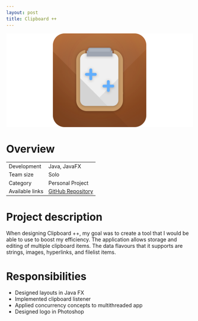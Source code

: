 ```yaml
---
layout: post
title: Clipboard ++
---
```

<img src="/images/fulls/clipboard-cover.png" class="fit image">

<h1>Overview</h1>
<table>
<tr><td><span class="icon fa-cog"></span>  Development</td>
<td>Java, JavaFX</td></tr>
<tr><td><span class="icon fa-users"></span>  Team size</td>
<td>Solo</td></tr>
<tr><td><span class="icon fa-tags"></span>  Category</td>
<td>Personal Project</td></tr>
<tr><td><span class="icon fa-share-alt"></span>  Available links</td>
<td><a href = "https://github.com/pwang347/ClipboardPP">GitHub Repository</a></td></tr>
</table>

<h1>Project description</h1>
When designing Clipboard ++, my goal was to create a tool that I would be able to use to boost my efficiency. The application allows storage and editing of multiple clipboard items. The data flavours that it supports are strings, images, hyperlinks, and filelist items.

<h1>Responsibilities</h1>
<ul>
<li>Designed layouts in Java FX</li>
<li>Implemented clipboard listener</li>
<li>Applied concurrency concepts to multithreaded app</li>
<li>Designed logo in Photoshop</li>
</ul>

